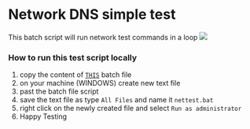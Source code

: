 # Network DNS simple test
This batch script will run network test commands in a loop
![](https://github.com/orensrauch/network_simple_test_loop/blob/main/Animation.gif?raw=true)
### How to run this test script locally
1) copy the content of [`THIS`](https://github.com/orensrauch/network_simple_test_loop/blob/main/nettest.bat) batch file
2) on your machine (WINDOWS) create new text file
3) past the batch file script
4) save the text file as type `All Files` and name it `nettest.bat`
5) right click on the newly created file and select `Run as administrator`
6) Happy Testing
